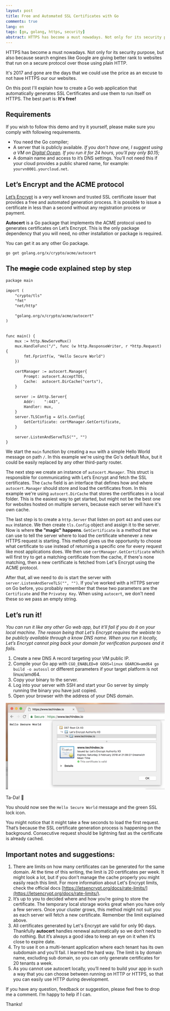 ```yaml
---
layout: post
title: Free and Automated SSL Certificates with Go
comments: true
lang: en
tags: [go, golang, https, security]
abstract: HTTPS has become a must nowadays. Not only for its security purpose, but also because search engines like Google are giving better rank to websites that run on a secure protocol over those using plain HTTP. It's 2017 and gone are the days that we could use the price as an excuse to not have HTTPS our our websites. Learn here how to generate SSL Certificates fully automated and free on Go web applications.
---
```


HTTPS has become a must nowadays. Not only for its security purpose, but also because search engines like Google are giving better rank to websites that run on a secure protocol over those using plain HTTP.

It's 2017 and gone are the days that we could use the price as an excuse to not have HTTPS our our websites.

On this post I'll explain how to create a Go web application that automatically generates SSL Certificates and use them to run itself on HTTPS. The best part is: **It's free!**

## Requirements

If you wish to follow this demo and try it yourself, please make sure you comply with following requirements.

- You need the Go compiler;
- A server that is publicly available. *If you don't have one, I suggest using a VM on [Digital Ocean](https://www.digitalocean.com/). If you run it for 24 hours, you'll pay only $0.15;*
- A domain name and access to it’s DNS settings. You’ll not need this if your cloud provides a public shared name, for example: `yourvn0001.yourcloud.net`.

## Let’s Encrypt and the ACME protocol

[Let’s Encrypt](https://letsencrypt.org/) is a very well known and trusted SSL certificate issuer that provides a free and automated generation process. It is possible to issue a certificate in less than a second without any registration process or payment.

**Autocert** is a Go package that implements the ACME protocol used to generates certificates on Let’s Encrypt. This is the only package dependency that you will need, no other installation or package is required.

You can get it as any other Go package.

```
go get golang.org/x/crypto/acme/autocert
```

## The ~~magic~~ code explained step by step

```golang
package main

import (
	"crypto/tls"
	"fmt"
	"net/http"

	"golang.org/x/crypto/acme/autocert"
)


func main() {
	mux := http.NewServeMux()
	mux.HandleFunc("/", func (w http.ResponseWriter, r *http.Request) {
		fmt.Fprintf(w, "Hello Secure World")
	})

	certManager := autocert.Manager{
		Prompt: autocert.AcceptTOS,
		Cache:  autocert.DirCache("certs"),
	}

	server := &http.Server{
		Addr:    ":443",
		Handler: mux,
	}
	server.TLSConfig = &tls.Config{
		GetCertificate: certManager.GetCertificate,
	}

	server.ListenAndServeTLS("", "")
}
```

We start the `main` function by creating a `mux` with a simple Hello World message on path `/`. In this example we're using the Go's default Mux, but it could be easily replaced by any other third-party router. 

The next step we create an instance of `autocert.Manager`. This struct is responsible for communicating with Let’s Encrypt and fetch the SSL certificates. The `Cache` field is an interface that defines how and where `autocert.Manager` should store and load the certificates from. In this example we're using `autocert.DirCache` that stores the certificates in a local folder. This is the easiest way to get started, but might not be the best one for websites hosted on multiple servers, because each server will have it's own cache.

The last step is to create a `http.Server` that listen on port `443` and uses our `mux` instance. We then create `tls.Config` object and assign it to the server. Now is where **the "magic" happens**. `GetCertificate` is a method that we can use to tell the server where to load the certificate whenever a new HTTPS request is starting. This method gives us the opportunity to choose what certificate to use instead of returning a specific one for every request like most applications does. We then use `certManager.GetCertificate` which will first try to get a matching certificate from the cache, if there's none matching, then a new certificate is fetched from Let's Encrypt using the ACME protocol.

After that, all we need to do is start the server with `server.ListenAndServeTLS("", "")`. If you've worked with a HTTPS server on Go before, you probably remember that these two parameters are the `Certificate` and the `Privatey Key`. When using `autocert`, we don't need these so we pass an empty string.


## Let’s run it!

*You can run it like any other Go web app, but it'll fail if you do it on your local machine. The reason being that Let’s Encrypt requires the webiste to be publicly available through a know DNS name. When you run it locally, Let’s Encrypt cannot ping back your domain for verification purposes and it fails.*

1. Create a new DNS A record targeting your VM public IP.
2. Compile your Go app with `CGO_ENABLED=0 GOOS=linux GOARCH=amd64 go build -o autossl` or different parameters if your target platform is not linux/amd64.
3. Copy your binary to the server.
4. Log into your server with SSH and start your Go server by simply running the binary you have just copied.
5. Open your browser with the address of your DNS domain.

![](/public/images/2017/11/auto-ssl-golang.png)

Ta-Da! 🎉 

You should now see the `Hello Secure World` message and the green SSL lock icon.

You might notice that it might take a few seconds to load the first request. That’s because the SSL certificate generation process is happening on the background. Consecutive request should be lightning fast as the certificate is already cached.

## Important notes and suggestions:

1. There are limits on how many certificates can be generated for the same domain. At the time of this writing, the limit is 20 certificates per week. It might look a lot, but if you don’t manage the cache properly you might easily reach this limit. For more information about Let's Encrypt limits, check the official docs [https://letsencrypt.org/docs/rate-limits/](https://letsencrypt.org/docs/rate-limits/).
2. It’s up to you to decided where and how you’re going to store the certificate. The temporary local storage works great when you have only a few servers. Once your cluster grows, this method might not suit you as each server will fetch a new certificate. Remember the limit explained above.
3. All certificates generated by Let's Encrypt are valid for only 90 days. Thankfully **autocert** handles renewal automatically so we don’t need to do nothing. But it’s always a good idea to keep an eye on it when it’s close to expire date.
4. Try to use it on a multi-tenant application where each tenant has its own subdomain and you’ll fail. I learned the hard way. The limit is by domain name, excluding sub domain, so you can only generate certificates for 20 tenants a week.
5. As you cannot use autocert locally, you’ll need to build your app in such a way that you can choose between running on HTTP or HTTPS, so that you can easily use HTTP during development.

If you have any question, feedback or suggestion, please feel free to drop me a comment. I’m happy to help if I can.

Thanks!